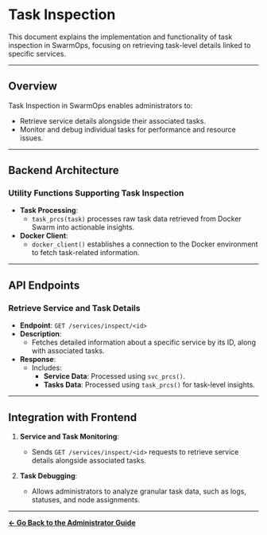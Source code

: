 # Task Inspection

This document explains the implementation and functionality of task inspection in SwarmOps, focusing on retrieving task-level details linked to specific services.

---

## Overview

Task Inspection in SwarmOps enables administrators to:
- Retrieve service details alongside their associated tasks.
- Monitor and debug individual tasks for performance and resource issues.

---

## Backend Architecture

### Utility Functions Supporting Task Inspection
- **Task Processing**:
  - `task_prcs(task)` processes raw task data retrieved from Docker Swarm into actionable insights.
- **Docker Client**:
  - `docker_client()` establishes a connection to the Docker environment to fetch task-related information.

---

## API Endpoints

### Retrieve Service and Task Details
- **Endpoint**: `GET /services/inspect/<id>`
- **Description**:
  - Fetches detailed information about a specific service by its ID, along with associated tasks.
- **Response**:
  - Includes:
    - **Service Data**: Processed using `svc_prcs()`.
    - **Tasks Data**: Processed using `task_prcs()` for task-level insights.

---

## Integration with Frontend

1. **Service and Task Monitoring**:
   - Sends `GET /services/inspect/<id>` requests to retrieve service details alongside associated tasks.

2. **Task Debugging**:
   - Allows administrators to analyze granular task data, such as logs, statuses, and node assignments.

---

**[← Go Back to the Administrator Guide](../administrator-guide.md)**